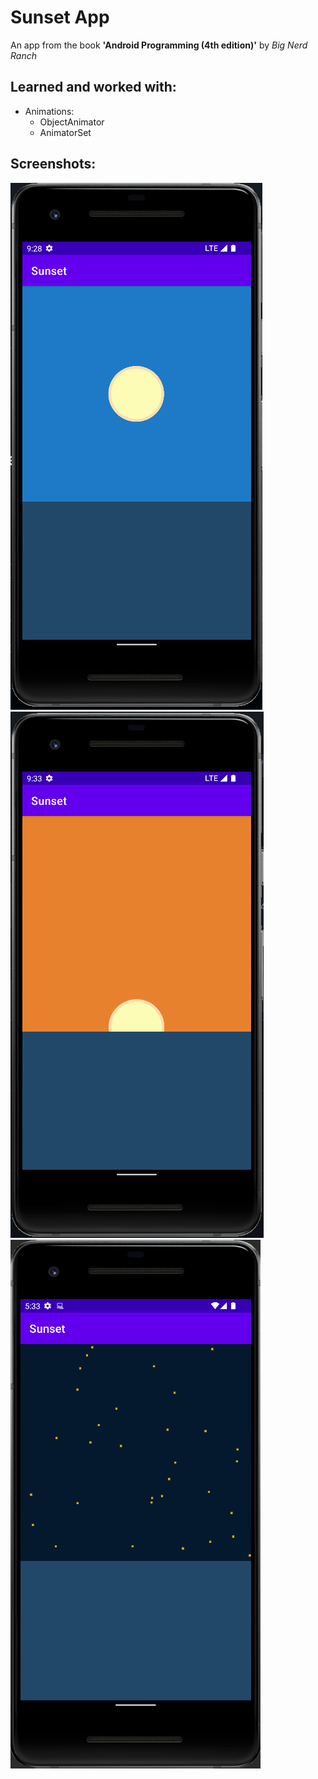 Sunset App
======================
An app from the book **'Android Programming (4th edition)'** by *Big Nerd Ranch*

Learned and worked with:
-------------------
- Animations:
  * ObjectAnimator
  * AnimatorSet
  
 Screenshots:
 -----------------

![pic1](img/pic1.png)
![pic2](img/pic2.png)
![pic3](img/pic4.png)
